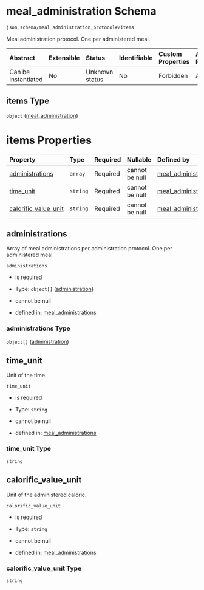 # meal\_administration Schema

```txt
json_schema/meal_administration_protocol#/items
```

Meal administration protocol. One per administered meal.

| Abstract            | Extensible | Status         | Identifiable | Custom Properties | Additional Properties | Access Restrictions | Defined In                                                                                                             |
| :------------------ | :--------- | :------------- | :----------- | :---------------- | :-------------------- | :------------------ | :--------------------------------------------------------------------------------------------------------------------- |
| Can be instantiated | No         | Unknown status | No           | Forbidden         | Allowed               | none                | [meal\_administration\_protocol.schema.json\*](../out/meal_administration_protocol.schema.json "open original schema") |

## items Type

`object` ([meal\_administration](meal_administration_protocol-meal_administration.md))

# items Properties

| Property                                        | Type     | Required | Nullable       | Defined by                                                                                                                                                                                     |
| :---------------------------------------------- | :------- | :------- | :------------- | :--------------------------------------------------------------------------------------------------------------------------------------------------------------------------------------------- |
| [administrations](#administrations)             | `array`  | Required | cannot be null | [meal\_administrations](meal_administration_protocol-meal_administration-properties-administrations.md "json_schema/meal_administration_protocol#/items/properties/administrations")           |
| [time\_unit](#time_unit)                        | `string` | Required | cannot be null | [meal\_administrations](meal_administration_protocol-meal_administration-properties-time_unit.md "json_schema/meal_administration_protocol#/items/properties/time_unit")                       |
| [calorific\_value\_unit](#calorific_value_unit) | `string` | Required | cannot be null | [meal\_administrations](meal_administration_protocol-meal_administration-properties-calorific_value_unit.md "json_schema/meal_administration_protocol#/items/properties/calorific_value_unit") |

## administrations

Array of meal administrations per administration protocol. One per administered meal.

`administrations`

*   is required

*   Type: `object[]` ([administration](meal_administration_protocol-meal_administration-properties-administrations-administration.md))

*   cannot be null

*   defined in: [meal\_administrations](meal_administration_protocol-meal_administration-properties-administrations.md "json_schema/meal_administration_protocol#/items/properties/administrations")

### administrations Type

`object[]` ([administration](meal_administration_protocol-meal_administration-properties-administrations-administration.md))

## time\_unit

Unit of the time.

`time_unit`

*   is required

*   Type: `string`

*   cannot be null

*   defined in: [meal\_administrations](meal_administration_protocol-meal_administration-properties-time_unit.md "json_schema/meal_administration_protocol#/items/properties/time_unit")

### time\_unit Type

`string`

## calorific\_value\_unit

Unit of the administered caloric.

`calorific_value_unit`

*   is required

*   Type: `string`

*   cannot be null

*   defined in: [meal\_administrations](meal_administration_protocol-meal_administration-properties-calorific_value_unit.md "json_schema/meal_administration_protocol#/items/properties/calorific_value_unit")

### calorific\_value\_unit Type

`string`
